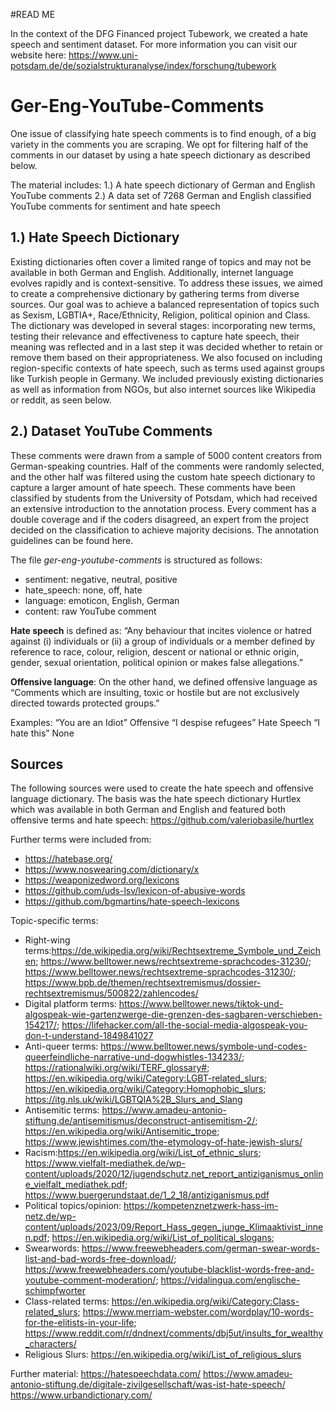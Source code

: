 #READ ME

In the context of the DFG Financed project Tubework, we created a hate speech and sentiment dataset. For more information you can visit our website here: https://www.uni-potsdam.de/de/sozialstrukturanalyse/index/forschung/tubework
  

# Ger-Eng-YouTube-Comments

One issue of classifying hate speech comments is to find enough, of a big variety in the comments you are scraping. We opt for filtering half of the comments in our dataset by using a hate speech dictionary as described below. 

The material includes: 
1.) A hate speech dictionary of German and English YouTube comments
2.) A data set of 7268 German and English classified YouTube comments for sentiment and hate speech

## 1.) Hate Speech Dictionary

Existing dictionaries often cover a limited range of topics and may not be available in both German and English. Additionally, internet language evolves rapidly and is context-sensitive. To address these issues, we aimed to create a comprehensive dictionary by gathering terms from diverse sources. Our goal was to achieve a balanced representation of topics such as Sexism, LGBTIA+, Race/Ethnicity, Religion, political opinion and Class. The dictionary was developed in several stages: incorporating new terms, testing their relevance and effectiveness to capture hate speech, their meaning was reflected and in a last step it was decided whether to retain or remove them based on their appropriateness. We also focused on including region-specific contexts of hate speech, such as terms used against groups like Turkish people in Germany. We included previously existing dictionaries as well as information from NGOs, but also internet sources like Wikipedia or reddit, as seen below.

##  2.) Dataset YouTube Comments

These comments were drawn from a sample of 5000 content creators from German-speaking countries. Half of the comments were randomly selected, and the other half was filtered using the custom hate speech dictionary to capture a larger amount of hate speech. These comments have been classified by students from the University of Potsdam, which had received an extensive introduction to the annotation process. Every comment has a double coverage and if the coders disagreed, an expert from the project decided on the classification to achieve majority decisions. The annotation guidelines can be found here.

The file *ger-eng-youtube-comments* is structured as follows:
- sentiment: negative, neutral, positive
- hate_speech: none, off, hate
- language: emoticon, English, German
- content: raw YouTube comment

**Hate speech** is defined as: “Any behaviour that incites violence or hatred against (i) individuals or (ii) a group of individuals or a member defined by reference to race, colour, religion, descent or national or ethnic origin,  gender, sexual orientation, political opinion or makes false allegations.”

**Offensive language**: 
On the other hand, we defined offensive language as “Comments which are insulting, toxic or hostile but are not exclusively directed towards protected groups.” 

Examples: 
“You are an Idiot” Offensive
“I despise refugees” Hate Speech
“I hate this” None

##  Sources 
The following sources were used to create the hate speech and offensive language dictionary. The basis was the hate speech dictionary Hurtlex which was available in both German and English and featured both offensive terms and hate speech:
https://github.com/valeriobasile/hurtlex 

Further terms were included from:
 - https://hatebase.org/
 - https://www.noswearing.com/dictionary/x
 - https://weaponizedword.org/lexicons 
 - https://github.com/uds-lsv/lexicon-of-abusive-words 
 - https://github.com/bgmartins/hate-speech-lexicons

Topic-specific terms:
- Right-wing terms:https://de.wikipedia.org/wiki/Rechtsextreme_Symbole_und_Zeichen; https://www.belltower.news/rechtsextreme-sprachcodes-31230/; https://www.belltower.news/rechtsextreme-sprachcodes-31230/; https://www.bpb.de/themen/rechtsextremismus/dossier-rechtsextremismus/500822/zahlencodes/
- Digital platform terms: https://www.belltower.news/tiktok-und-algospeak-wie-gartenzwerge-die-grenzen-des-sagbaren-verschieben-154217/; https://lifehacker.com/all-the-social-media-algospeak-you-don-t-understand-1849841027
- Anti-queer terms: https://www.belltower.news/symbole-und-codes-queerfeindliche-narrative-und-dogwhistles-134233/; https://rationalwiki.org/wiki/TERF_glossary#; https://en.wikipedia.org/wiki/Category:LGBT-related_slurs; https://en.wikipedia.org/wiki/Category:Homophobic_slurs; https://itg.nls.uk/wiki/LGBTQIA%2B_Slurs_and_Slang 
- Antisemitic terms: https://www.amadeu-antonio-stiftung.de/antisemitismus/deconstruct-antisemitism-2/; https://en.wikipedia.org/wiki/Antisemitic_trope; https://www.jewishtimes.com/the-etymology-of-hate-jewish-slurs/ 
- Racism:https://en.wikipedia.org/wiki/List_of_ethnic_slurs; https://www.vielfalt-mediathek.de/wp-content/uploads/2020/12/jugendschutz.net_report_antiziganismus_online_vielfalt_mediathek.pdf; https://www.buergerundstaat.de/1_2_18/antiziganismus.pdf
- Political topics/opinion: https://kompetenznetzwerk-hass-im-netz.de/wp-content/uploads/2023/09/Report_Hass_gegen_junge_Klimaaktivist_innen.pdf; https://en.wikipedia.org/wiki/List_of_political_slogans;
- Swearwords: https://www.freewebheaders.com/german-swear-words-list-and-bad-words-free-download/; https://www.freewebheaders.com/youtube-blacklist-words-free-and-youtube-comment-moderation/; https://vidalingua.com/englische-schimpfworter
- Class-related terms: https://en.wikipedia.org/wiki/Category:Class-related_slurs; https://www.merriam-webster.com/wordplay/10-words-for-the-elitists-in-your-life; https://www.reddit.com/r/dndnext/comments/dbj5ut/insults_for_wealthy_characters/
- Religious Slurs: https://en.wikipedia.org/wiki/List_of_religious_slurs 


Further material: https://hatespeechdata.com/
https://www.amadeu-antonio-stiftung.de/digitale-zivilgesellschaft/was-ist-hate-speech/ 
https://www.urbandictionary.com/ 






